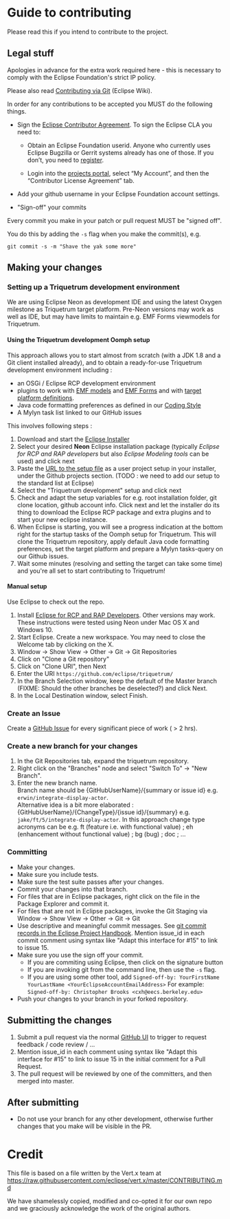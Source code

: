 # Guide to contributing

Please read this if you intend to contribute to the project.

## Legal stuff

Apologies in advance for the extra work required here - this is necessary to comply with the Eclipse Foundation's
strict IP policy.

Please also read [Contributing via Git](http://wiki.eclipse.org/Development_Resources/Contributing_via_Git) (Eclipse Wiki).

In order for any contributions to be accepted you MUST do the following things.

* Sign the [Eclipse Contributor Agreement](https://www.eclipse.org/legal/ECA.php).
To sign the Eclipse CLA you need to:

  * Obtain an Eclipse Foundation userid. Anyone who currently uses Eclipse Bugzilla or Gerrit systems already has one of those.
If you don’t, you need to [register](https://dev.eclipse.org/site_login/createaccount.php).

  * Login into the [projects portal](https://projects.eclipse.org/), select “My Account”, and then the “Contributor License Agreement” tab.

* Add your github username in your Eclipse Foundation account settings.

* "Sign-off" your commits


Every commit you make in your patch or pull request MUST be "signed off".

You do this by adding the `-s` flag when you make the commit(s), e.g.

    git commit -s -m "Shave the yak some more"

## Making your changes

### Setting up a Triquetrum development environment

We are using Eclipse Neon as development IDE and using the latest Oxygen milestone as Triquetrum target platform.
Pre-Neon versions may work as well as IDE, but may have limits to maintain e.g. EMF Forms viewmodels for Triquetrum.

#### Using the Triquetrum development Oomph setup

This approach allows you to start almost from scratch (with a JDK 1.8 and a Git client installed already), and to obtain a ready-for-use Triquetrum development environment including :
* an OSGi / Eclipse RCP development environment
* plugins to work with [EMF models](http://www.eclipse.org/modeling/emf/) and [EMF Forms](http://www.eclipse.org/ecp/emfforms/index.html) and with [target platform definitions](https://github.com/mbarbero/fr.obeo.releng.targetplatform/).
* Java code formatting preferences as defined in our [Coding Style](https://wiki.eclipse.org/Triquetrum/Coding_Style)
* A Mylyn task list linked to our GitHub issues

This involves following steps :

1. Download and start the [Eclipse Installer](http://www.eclipse.org/downloads/eclipse-packages/)
2. Select your desired **Neon** Eclipse installation package (typically *Eclipse for RCP and RAP developers* but also *Eclipse Modeling tools* can be used) and click next
3. Paste the [URL to the setup file](https://raw.githubusercontent.com/eclipse/triquetrum/master/setups/org.eclipse.triquetrum.developer.setup/TriquetrumDevelopment.setup) as a user project setup in your installer, under the Github projects section. (TODO : we need to add our setup to the standard list at Eclipse)
4. Select the "Triquetrum development" setup and click next
5. Check and adapt the setup variables for e.g. root installation folder, git clone location, github account info. Click next and let the installer do its thing to download the Eclipse RCP package and extra plugins and to start your new eclipse instance.
6. When Eclipse is starting, you will see a progress indication at the bottom right for the startup tasks of the Oomph setup for Triquetrum. This will clone the Triquetrum repository, apply default Java code formatting preferences, set the target platform and prepare a Mylyn tasks-query on our Github issues.
7. Wait some minutes (resolving and setting the target can take some time) and you're all set to start contributing to Triquetrum!

#### Manual setup

Use Eclipse to check out the repo.

1. Install [Eclipse for RCP and RAP Developers](http://www.eclipse.org/downloads/).  Other versions may work.  These instructions were tested using Neon under Mac OS X and Windows 10.
2. Start Eclipse. Create a new workspace.  You may need to close the Welcome tab by clicking on the X.
3. Window -> Show View -> Other -> Git -> Git Repositories
4. Click on "Clone a Git repository"
5. Click on "Clone URI", then Next
6. Enter the URI ``https://github.com/eclipse/triquetrum/``
7. In the Branch Selection window, keep the default of the Master branch (FIXME: Should the other branches be deselected?) and click Next.
8. In the Local Destination window, select Finish.

### Create an Issue
Create a [GitHub Issue](https://github.com/eclipse/triquetrum/issues) for every significant piece of work ( > 2 hrs).

### Create a new branch for your changes

1. In the Git Repositories tab, expand the triquetrum repository.
2. Right click on the "Branches" node and select "Switch To" -> "New Branch".  
3. Enter the new branch name.  
Branch name should be {GitHubUserName}/{summary or issue id} e.g. ``erwin/integrate-display-actor``.  
Alternative idea is a bit more elaborated : {GitHubUserName}/{ChangeType}/{issue id}/{summary} e.g. ``jake/ft/5/integrate-display-actor``. In this approach change type acronyms can be e.g. ft (feature i.e. with functional value) ; eh (enhancement without functional value) ; bg (bug) ; doc ; ...

### Committing
* Make your changes.
* Make sure you include tests.
* Make sure the test suite passes after your changes.
* Commit your changes into that branch. 
* For files that are in Eclipse packages, right click on the file in the Package Explorer and commit it.  
* For files that are not in Eclipse packages, invoke the Git Staging via Window -> Show View -> Other -> Git -> Git
* Use descriptive and meaningful commit messages. See [git commit records in the Eclipse Project Handbook](https://www.eclipse.org/projects/handbook/#resources-source).  Mention issue_id in each commit comment using syntax like "Adapt this interface for #15" to link to issue 15.
* Make sure you use the sign off your commit.
  * If you are commiting using Eclipse, then click on the signature button  
  * If you are invoking git from the command line, then use the `-s` flag.  
  * If you are using some other tool, add ``Signed-off-by: YourFirstName YourLastName <YourEclipseAccountEmailAddress>`` For example: ``Signed-off-by: Christopher Brooks <cxh@eecs.berkeley.edu>``
* Push your changes to your branch in your forked repository.

## Submitting the changes

1. Submit a pull request via the normal [GitHub UI](https://github.com/eclipse/triquetrum) to trigger to request feedback / code review / ... 
2. Mention issue_id in each comment using syntax like "Adapt this interface for #15" to link to issue 15 in the initial comment for a Pull Request.
3. The pull request will be reviewed by one of the committers, and then merged into master.
 
## After submitting

* Do not use your branch for any other development, otherwise further changes that you make will be visible in the PR.

# Credit

This file is based on a file written by the Vert.x team at https://raw.githubusercontent.com/eclipse/vert.x/master/CONTRIBUTING.md

We have shamelessly copied, modified and co-opted it for our own repo and we graciously acknowledge the work of the original authors.
